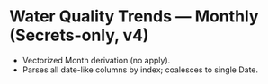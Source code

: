 
# Water Quality Trends — Monthly (Secrets-only, v4)

- Vectorized Month derivation (no apply).
- Parses all date-like columns by index; coalesces to single Date.
